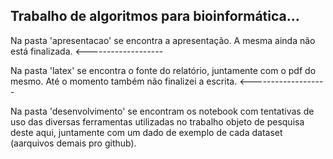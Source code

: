 ## Trabalho de algoritmos para bioinformática...

Na pasta 'apresentacao' se encontra a apresentação. A mesma ainda não está finalizada. <-------------------

Na pasta 'latex' se encontra o fonte do relatório, juntamente com o pdf do mesmo. 
Até o momento também não finalizei a escrita. <-------------------

Na pasta 'desenvolvimento' se encontram os notebook com tentativas de uso das diversas 
ferramentas utilizadas no trabalho objeto de pesquisa deste aqui,
juntamente com um dado de exemplo de cada dataset (aarquivos demais pro github).
